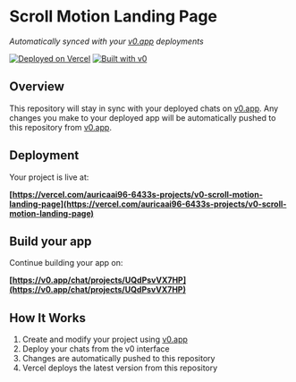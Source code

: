 # Scroll Motion Landing Page

*Automatically synced with your [v0.app](https://v0.app) deployments*

[![Deployed on Vercel](https://img.shields.io/badge/Deployed%20on-Vercel-black?style=for-the-badge&logo=vercel)](https://vercel.com/auricaai96-6433s-projects/v0-scroll-motion-landing-page)
[![Built with v0](https://img.shields.io/badge/Built%20with-v0.app-black?style=for-the-badge)](https://v0.app/chat/projects/UQdPsvVX7HP)

## Overview

This repository will stay in sync with your deployed chats on [v0.app](https://v0.app).
Any changes you make to your deployed app will be automatically pushed to this repository from [v0.app](https://v0.app).

## Deployment

Your project is live at:

**[https://vercel.com/auricaai96-6433s-projects/v0-scroll-motion-landing-page](https://vercel.com/auricaai96-6433s-projects/v0-scroll-motion-landing-page)**

## Build your app

Continue building your app on:

**[https://v0.app/chat/projects/UQdPsvVX7HP](https://v0.app/chat/projects/UQdPsvVX7HP)**

## How It Works

1. Create and modify your project using [v0.app](https://v0.app)
2. Deploy your chats from the v0 interface
3. Changes are automatically pushed to this repository
4. Vercel deploys the latest version from this repository